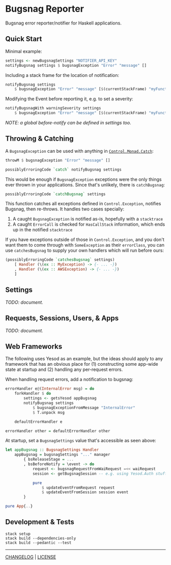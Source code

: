 # Bugsnag Reporter

Bugsnag error reporter/notifier for Haskell applications.

## Quick Start

Minimal example:

```hs
settings <- newBugsnagSettings "NOTIFIER_API_KEY"
notifyBugsnag settings $ bugsnagException "Error" "message" []
```

Including a stack frame for the location of notification:

```hs
notifyBugsnag settings
    $ bugsnagException "Error" "message" [$(currentStackFrame) "myFunction"]
```

Modifying the Event before reporting it, e.g. to set a severity:

```hs
notifyBugsnagWith warningSeverity settings
    $ bugsnagException "Error" "message" [$(currentStackFrame) "myFunction"])
```

*NOTE: a global before-notify can be defined in settings too.*

## Throwing & Catching

A `BugsnagException` can be used with anything in
[`Control.Monad.Catch`][exceptions]:

[exceptions]: http://hackage.haskell.org/package/exceptions

```hs
throwM $ bugsnagException "Error" "message" []
```

```hs
possiblyErroringCode `catch` notifyBugsnag settings
```

This would be enough if `BugsnagException` exceptions were the only things ever
thrown in your applications. Since that's unlikely, there is `catchBugsnag`:

```hs
possiblyErroringCode `catchBugsnag` settings
```

This function catches all exceptions defined in `Control.Exception`, notifies
Bugsnag, then re-throws. It handles two cases specially:

1. A caught `BugsnagException` is notified as-is, hopefully with a `stacktrace`
1. A caught `ErrorCall` is checked for `HasCallStack` information, which ends up
   in the notified `stacktrace`

If you have exceptions outside of those in `Control.Exception`, and you don't
want them to come through with `SomeException` as their `errorClass`, you can
use `catchesBugsnag` to supply your own handlers which will run before ours:

```hs
(possiblyErroringCode `catchesBugsnag` settings)
    [ Handler (\(ex :: MyException) -> {- ... -})
    , Handler (\(ex :: AWSException) -> {- ... -})
    ]
```

## Settings

*TODO: document.*

## Requests, Sessions, Users, & Apps

*TODO: document.*

## Web Frameworks

The following uses Yesod as an example, but the ideas should apply to any
framework that has an obvious place for (1) constructing some app-wide state at
startup and (2) handling any per-request errors.

When handling request errors, add a notification to bugsnag:

```hs
errorHandler e@(InternalError msg) = do
    forkHandler $ do
        settings <- getsYesod appBugsnag
        notifyBugsnag settings
            $ bugsnagExceptionFromMessage "InternalError"
            $ T.unpack msg

    defaultErrorHandler e

errorHandler other = defaultErrorHandler other
```

At startup, set a `BugsnagSettings` value that's accessible as seen above:

```hs
let appBugsnag :: BugsnagSettings Handler
    appBugsnag = bugsnagSettings "..." manager
        { bsReleaseStage = ...
        , bsBeforeNotify = \event -> do
            request <- bugsnagRequestFromWaiRequest =<< waiRequest
            session <- getBugsnagSession -- e.g. using Yesod.Auth stuff

            pure
                $ updateEventFromRequest request
                $ updateEventFromSession session event
        }

pure App{..}
```

## Development & Tests

```console
stack setup
stack build --dependencies-only
stack build --pedantic --test
```

---

[CHANGELOG](./CHANGELOG.md) | [LICENSE](./LICENSE)
